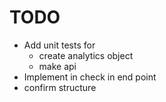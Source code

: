 # TODO

- Add unit tests for
  - create analytics object
  - make api
- Implement in check in end point
- confirm structure
